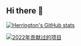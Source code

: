 ## Hi there 👋

[![Herrington's GitHub stats](https://github-readme-stats.vercel.app/api?username=cunzaizhuyi)](https://github.com/anuraghazra/github-readme-stats)

[![2022年贡献过的项目](https://api.github.com/search/issues?page=1&q=author%3Acunzaizhuyi+type%3Apr+is:merged+merged:%3E=2022-01-01)](https://github.com/anuraghazra/github-readme-stats)

<!--
**cunzaizhuyi/cunzaizhuyi** is a ✨ _special_ ✨ repository because its `README.md` (this file) appears on your GitHub profile.

Here are some ideas to get you started:

- 🔭 I’m currently working on ...
- 🌱 I’m currently learning ...
- 👯 I’m looking to collaborate on ...
- 🤔 I’m looking for help with ...
- 💬 Ask me about ...
- 📫 How to reach me: ...
- 😄 Pronouns: ...
- ⚡ Fun fact: ...
-->
